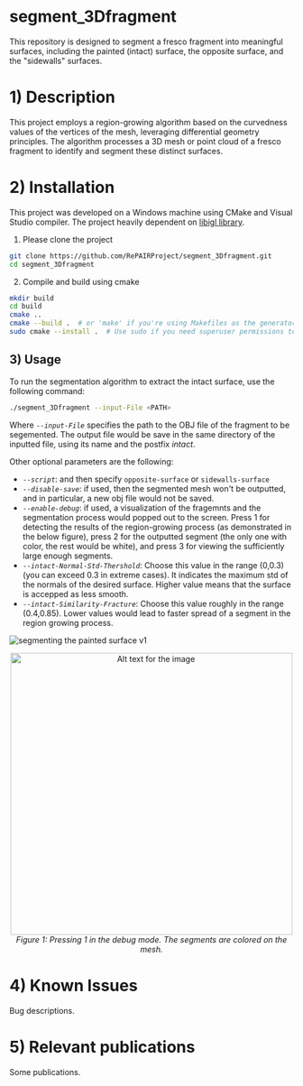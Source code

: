 ﻿# segment_3Dfragment
This repository is designed to segment a fresco fragment into meaningful surfaces, including the painted (intact) surface, the opposite surface, and the "sidewalls" surfaces.

# 1) Description
This project employs a region-growing algorithm based on the curvedness values of the vertices of the mesh, leveraging differential geometry principles. The algorithm processes a 3D mesh or point cloud of a fresco fragment to identify and segment these distinct surfaces.


# 2) Installation
This project was developed on a Windows machine using CMake and Visual Studio compiler. The project heavily dependent on [libigl library](https://github.com/libigl/libigl).

1. Please clone the project 
```bash
git clone https://github.com/RePAIRProject/segment_3Dfragment.git
cd segment_3Dfragment
```
2. Compile and build using cmake
```bash
mkdir build
cd build
cmake ..
cmake --build .  # or 'make' if you're using Makefiles as the generator
sudo cmake --install .  # Use sudo if you need superuser permissions to install
```


## 3) Usage
To run the segmentation algorithm to extract the intact surface, use the following command:
```bash
./segment_3Dfragment --input-File <PATH>
```
Where *`--input-File`* specifies the path to the OBJ file of the fragment to be segemented. 
The output file would be save in the same directory of the inputted file, using its name and the postfix *intact*.

Other optional parameters are the following:
- *`--script`*: and then specify `opposite-surface` or `sidewalls-surface`
- *`--disable-save`*: if used, then the segmented mesh won't be outputted, and in particular, a new obj file would not be saved.
- *`--enable-debug`*: if used, a visualization of the fragemnts and the segmentation process would popped out to the screen. Press 1 for detecting the results of the region-growing process (as demonstrated in the below figure), press 2 for the outputted segment (the only one with color, the rest would be white), and press 3 for viewing the sufficiently large enough segments.
- *`--intact-Normal-Std-Thershold`*: Choose this value in the range (0,0.3) (you can exceed 0.3 in extreme cases). It indicates the maximum std of the normals of the desired surface. Higher value means that the surface is accepped as less smooth.
- *`--intact-Similarity-Fracture`*: Choose this value roughly in the range (0.4,0.85). Lower values would lead to faster spread of a segment in the region growing process. 


![segmenting the painted surface v1](https://github.com/RePAIRProject/segment_3Dfragment/assets/38216201/2c43ea98-cd27-4516-ba37-508f9b4f6183)
<p align="center">
  <img src="[path/to/image.png](https://github.com/RePAIRProject/segment_3Dfragment/assets/38216201/2c43ea98-cd27-4516-ba37-508f9b4f6183)" alt="Alt text for the image" width="500"/>
  <br/>
  <em>Figure 1: Pressing 1 in the debug mode. The segments are colored on the mesh.</em>
</p>

# 4) Known Issues
Bug descriptions.

# 5) Relevant publications
Some publications.

